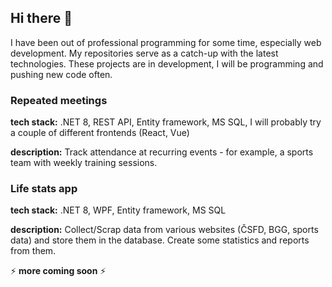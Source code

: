 ## Hi there 👋
I have been out of professional programming for some time, especially web development. 
My repositories serve as a catch-up with the latest technologies.
These projects are in development, I will be programming and pushing new code often.

### Repeated meetings

__tech stack:__ .NET 8, REST API, Entity framework, MS SQL, I will probably try a couple of different frontends (React, Vue)

__description:__ Track attendance at recurring events - for example, a sports team with weekly training sessions.

### Life stats app

__tech stack:__ .NET 8, WPF, Entity framework, MS SQL

__description:__ Collect/Scrap data from various websites (ČSFD, BGG, sports data) and store them in the database. Create some statistics and reports from them.



⚡ __more coming soon__ ⚡



<!--
**jindros/jindros** is a ✨ _special_ ✨ repository because its `README.md` (this file) appears on your GitHub profile.

Here are some ideas to get you started:

- 🔭 I’m currently working on ...
- 🌱 I’m currently learning ...
- 👯 I’m looking to collaborate on ...
- 🤔 I’m looking for help with ...
- 💬 Ask me about ...
- 📫 How to reach me: ...
- 😄 Pronouns: ...
- ⚡ Fun fact: ...
-->
